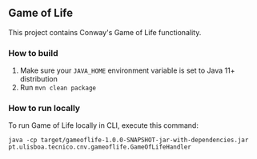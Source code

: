 ## Game of Life

This project contains Conway's Game of Life functionality.

### How to build

1. Make sure your `JAVA_HOME` environment variable is set to Java 11+ distribution
2. Run `mvn clean package`

### How to run locally

To run Game of Life locally in CLI, execute this command:

```
java -cp target/gameoflife-1.0.0-SNAPSHOT-jar-with-dependencies.jar pt.ulisboa.tecnico.cnv.gameoflife.GameOfLifeHandler
```
